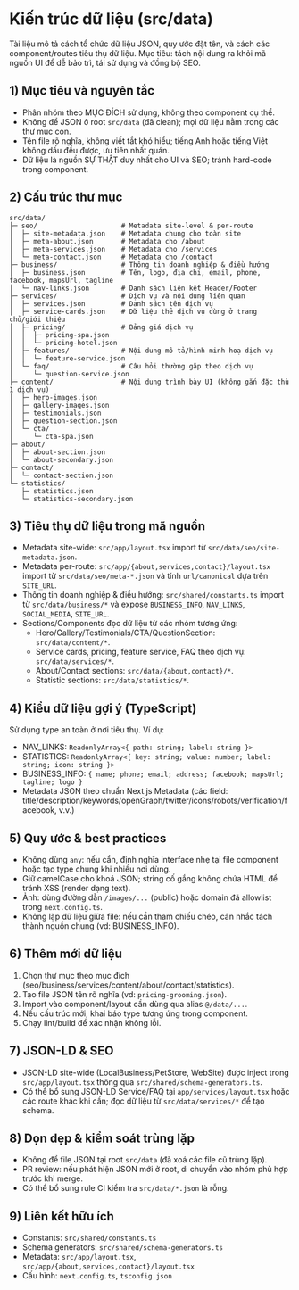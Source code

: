 # Kiến trúc dữ liệu (src/data)

Tài liệu mô tả cách tổ chức dữ liệu JSON, quy ước đặt tên, và cách các component/routes tiêu thụ dữ liệu. Mục tiêu: tách nội dung ra khỏi mã nguồn UI để dễ bảo trì, tái sử dụng và đồng bộ SEO.

## 1) Mục tiêu và nguyên tắc

- Phân nhóm theo MỤC ĐÍCH sử dụng, không theo component cụ thể.
- Không để JSON ở root `src/data` (đã clean); mọi dữ liệu nằm trong các thư mục con.
- Tên file rõ nghĩa, không viết tắt khó hiểu; tiếng Anh hoặc tiếng Việt không dấu đều được, ưu tiên nhất quán.
- Dữ liệu là nguồn SỰ THẬT duy nhất cho UI và SEO; tránh hard-code trong component.

## 2) Cấu trúc thư mục

```text
src/data/
├─ seo/                     # Metadata site-level & per-route
│  ├─ site-metadata.json    # Metadata chung cho toàn site
│  ├─ meta-about.json       # Metadata cho /about
│  ├─ meta-services.json    # Metadata cho /services
│  └─ meta-contact.json     # Metadata cho /contact
├─ business/                # Thông tin doanh nghiệp & điều hướng
│  ├─ business.json         # Tên, logo, địa chỉ, email, phone, facebook, mapsUrl, tagline
│  └─ nav-links.json        # Danh sách liên kết Header/Footer
├─ services/                # Dịch vụ và nội dung liên quan
│  ├─ services.json         # Danh sách tên dịch vụ
│  ├─ service-cards.json    # Dữ liệu thẻ dịch vụ dùng ở trang chủ/giới thiệu
│  ├─ pricing/              # Bảng giá dịch vụ
│  │  ├─ pricing-spa.json
│  │  └─ pricing-hotel.json
│  ├─ features/             # Nội dung mô tả/hình minh hoạ dịch vụ
│  │  └─ feature-service.json
│  └─ faq/                  # Câu hỏi thường gặp theo dịch vụ
│     └─ question-service.json
├─ content/                 # Nội dung trình bày UI (không gắn đặc thù 1 dịch vụ)
│  ├─ hero-images.json
│  ├─ gallery-images.json
│  ├─ testimonials.json
│  ├─ question-section.json
│  └─ cta/
│     └─ cta-spa.json
├─ about/
│  ├─ about-section.json
│  └─ about-secondary.json
├─ contact/
│  └─ contact-section.json
└─ statistics/
   ├─ statistics.json
   └─ statistics-secondary.json
```

## 3) Tiêu thụ dữ liệu trong mã nguồn

- Metadata site-wide: `src/app/layout.tsx` import từ `src/data/seo/site-metadata.json`.
- Metadata per-route: `src/app/{about,services,contact}/layout.tsx` import từ `src/data/seo/meta-*.json` và tính `url/canonical` dựa trên `SITE_URL`.
- Thông tin doanh nghiệp & điều hướng: `src/shared/constants.ts` import từ `src/data/business/*` và expose `BUSINESS_INFO`, `NAV_LINKS`, `SOCIAL_MEDIA`, `SITE_URL`.
- Sections/Components đọc dữ liệu từ các nhóm tương ứng:
  - Hero/Gallery/Testimonials/CTA/QuestionSection: `src/data/content/*`.
  - Service cards, pricing, feature service, FAQ theo dịch vụ: `src/data/services/*`.
  - About/Contact sections: `src/data/{about,contact}/*`.
  - Statistic sections: `src/data/statistics/*`.

## 4) Kiểu dữ liệu gợi ý (TypeScript)

Sử dụng type an toàn ở nơi tiêu thụ. Ví dụ:

- NAV_LINKS: `ReadonlyArray<{ path: string; label: string }>`
- STATISTICS: `ReadonlyArray<{ key: string; value: number; label: string; icon: string }>`
- BUSINESS_INFO: `{ name; phone; email; address; facebook; mapsUrl; tagline; logo }`
- Metadata JSON theo chuẩn Next.js Metadata (các field: title/description/keywords/openGraph/twitter/icons/robots/verification/facebook, v.v.)

## 5) Quy ước & best practices

- Không dùng `any`: nếu cần, định nghĩa interface nhẹ tại file component hoặc tạo type chung khi nhiều nơi dùng.
- Giữ camelCase cho khoá JSON; string cố gắng không chứa HTML để tránh XSS (render dạng text).
- Ảnh: dùng đường dẫn `/images/...` (public) hoặc domain đã allowlist trong `next.config.ts`.
- Không lặp dữ liệu giữa file: nếu cần tham chiếu chéo, cân nhắc tách thành nguồn chung (vd: BUSINESS_INFO).

## 6) Thêm mới dữ liệu

1) Chọn thư mục theo mục đích (seo/business/services/content/about/contact/statistics).
2) Tạo file JSON tên rõ nghĩa (vd: `pricing-grooming.json`).
3) Import vào component/layout cần dùng qua alias `@/data/...`.
4) Nếu cấu trúc mới, khai báo type tương ứng trong component.
5) Chạy lint/build để xác nhận không lỗi.

## 7) JSON-LD & SEO

- JSON-LD site-wide (LocalBusiness/PetStore, WebSite) được inject trong `src/app/layout.tsx` thông qua `src/shared/schema-generators.ts`.
- Có thể bổ sung JSON-LD Service/FAQ tại `app/services/layout.tsx` hoặc các route khác khi cần; đọc dữ liệu từ `src/data/services/*` để tạo schema.

## 8) Dọn dẹp & kiểm soát trùng lặp

- Không để file JSON tại root `src/data` (đã xoá các file cũ trùng lặp).
- PR review: nếu phát hiện JSON mới ở root, di chuyển vào nhóm phù hợp trước khi merge.
- Có thể bổ sung rule CI kiểm tra `src/data/*.json` là rỗng.

## 9) Liên kết hữu ích

- Constants: `src/shared/constants.ts`
- Schema generators: `src/shared/schema-generators.ts`
- Metadata: `src/app/layout.tsx`, `src/app/{about,services,contact}/layout.tsx`
- Cấu hình: `next.config.ts`, `tsconfig.json`
